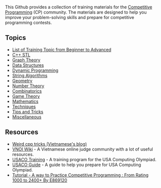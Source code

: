 This Github provides a collection of training materials for the [Competitive Programming](https://en.wikipedia.org/wiki/Competitive_programming) (CP) community. The materials are designed to help you improve your problem-solving skills and prepare for competitive programming contests.

## Topics
- [List of Training Topic from Beginner to Advanced](training-topic/README.md)
- [C++ STL](cpp-stl/README.md)
- [Graph Theory](graph-theory/README.md)
- [Data Structures](data-structures/README.md)
- [Dynamic Programming](dynamic-programming/README.md)
- [String Algorithms](string-algorithms/README.md)
- [Geometry](geometry/README.md)
- [Number Theory](number-theory/README.md)
- [Combinatorics](combinatorics/README.md)
- [Game Theory](game-theory/README.md)
- [Mathematics](mathematics/README.md)
- [Techniques](techniques/README.md)
- [Tips and Tricks](tips-and-tricks/README.md)
- [Miscellaneous](miscellaneous/README.md)


## Resources
- [Weird cpp tricks (Vietnamese's blog)](https://leduythuccs.github.io/2021-03-28-Weird-cpp-tricks/)
- [VNOI Wiki](https://wiki.vnoi.info/) - A Vietnamese online judge community with a lot of useful resources.
- [USACO Training](http://train.usaco.org/usacogate) - A training program for the USA Computing Olympiad.
- [USACO Guide](https://usaco.guide/) - A guide to help you prepare for USA Computing Olympiad.
- [Tutorial - A way to Practice Competitive Programming : From Rating 1000 to 2400+ By E869120](https://codeforces.com/blog/entry/66909)

<!-- - [Books](books/README.md)
- [Courses](courses/README.md)
- [Practice Websites](practice-websites/README.md) -->
